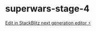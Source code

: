 # superwars-stage-4

[Edit in StackBlitz next generation editor ⚡️](https://stackblitz.com/~/github.com/MUKILAN019/superwars-stage-4)